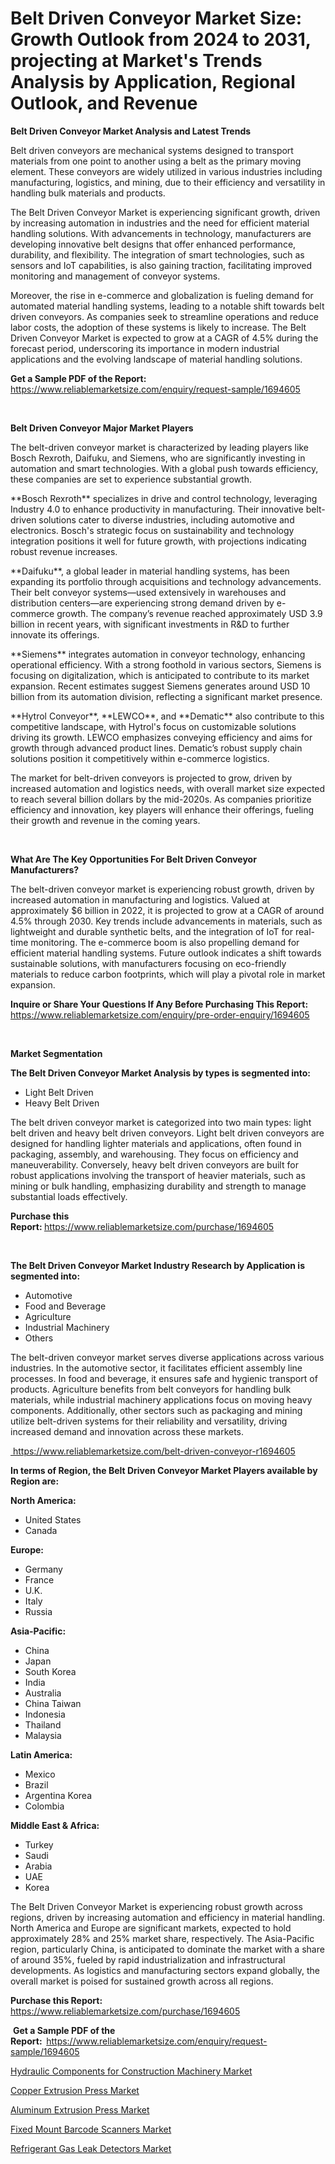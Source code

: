 <p><h1>Belt Driven Conveyor Market Size: Growth Outlook from 2024 to 2031, projecting at Market's Trends Analysis by Application, Regional Outlook, and Revenue</h1></p><p><strong>Belt Driven Conveyor Market Analysis and Latest Trends</strong></p>
<p><p>Belt driven conveyors are mechanical systems designed to transport materials from one point to another using a belt as the primary moving element. These conveyors are widely utilized in various industries including manufacturing, logistics, and mining, due to their efficiency and versatility in handling bulk materials and products.</p><p>The Belt Driven Conveyor Market is experiencing significant growth, driven by increasing automation in industries and the need for efficient material handling solutions. With advancements in technology, manufacturers are developing innovative belt designs that offer enhanced performance, durability, and flexibility. The integration of smart technologies, such as sensors and IoT capabilities, is also gaining traction, facilitating improved monitoring and management of conveyor systems.</p><p>Moreover, the rise in e-commerce and globalization is fueling demand for automated material handling systems, leading to a notable shift towards belt driven conveyors. As companies seek to streamline operations and reduce labor costs, the adoption of these systems is likely to increase. The Belt Driven Conveyor Market is expected to grow at a CAGR of 4.5% during the forecast period, underscoring its importance in modern industrial applications and the evolving landscape of material handling solutions.</p></p>
<p><strong>Get a Sample PDF of the Report:&nbsp;</strong> <a href="https://www.reliablemarketsize.com/enquiry/request-sample/1694605?utm_campaign=1143&utm_medium=2&utm_source=Github&utm_content=ia&utm_term=17122024&utm_id=belt-driven-conveyor">https://www.reliablemarketsize.com/enquiry/request-sample/1694605</a></p>
<p>&nbsp;</p>
<p><strong>Belt Driven Conveyor Major Market Players</strong></p>
<p><p>The belt-driven conveyor market is characterized by leading players like Bosch Rexroth, Daifuku, and Siemens, who are significantly investing in automation and smart technologies. With a global push towards efficiency, these companies are set to experience substantial growth.</p><p>**Bosch Rexroth** specializes in drive and control technology, leveraging Industry 4.0 to enhance productivity in manufacturing. Their innovative belt-driven solutions cater to diverse industries, including automotive and electronics. Bosch's strategic focus on sustainability and technology integration positions it well for future growth, with projections indicating robust revenue increases.</p><p>**Daifuku**, a global leader in material handling systems, has been expanding its portfolio through acquisitions and technology advancements. Their belt conveyor systems—used extensively in warehouses and distribution centers—are experiencing strong demand driven by e-commerce growth. The company’s revenue reached approximately USD 3.9 billion in recent years, with significant investments in R&D to further innovate its offerings.</p><p>**Siemens** integrates automation in conveyor technology, enhancing operational efficiency. With a strong foothold in various sectors, Siemens is focusing on digitalization, which is anticipated to contribute to its market expansion. Recent estimates suggest Siemens generates around USD 10 billion from its automation division, reflecting a significant market presence.</p><p>**Hytrol Conveyor**, **LEWCO**, and **Dematic** also contribute to this competitive landscape, with Hytrol's focus on customizable solutions driving its growth. LEWCO emphasizes conveying efficiency and aims for growth through advanced product lines. Dematic’s robust supply chain solutions position it competitively within e-commerce logistics.</p><p>The market for belt-driven conveyors is projected to grow, driven by increased automation and logistics needs, with overall market size expected to reach several billion dollars by the mid-2020s. As companies prioritize efficiency and innovation, key players will enhance their offerings, fueling their growth and revenue in the coming years.</p></p>
<p>&nbsp;</p>
<p><strong>What Are The Key Opportunities For Belt Driven Conveyor Manufacturers?</strong></p>
<p><p>The belt-driven conveyor market is experiencing robust growth, driven by increased automation in manufacturing and logistics. Valued at approximately $6 billion in 2022, it is projected to grow at a CAGR of around 4.5% through 2030. Key trends include advancements in materials, such as lightweight and durable synthetic belts, and the integration of IoT for real-time monitoring. The e-commerce boom is also propelling demand for efficient material handling systems. Future outlook indicates a shift towards sustainable solutions, with manufacturers focusing on eco-friendly materials to reduce carbon footprints, which will play a pivotal role in market expansion.</p></p>
<p><strong>Inquire or Share Your Questions If Any Before Purchasing This Report:</strong> <a href="https://www.reliablemarketsize.com/enquiry/pre-order-enquiry/1694605?utm_campaign=1143&utm_medium=2&utm_source=Github&utm_content=ia&utm_term=17122024&utm_id=belt-driven-conveyor">https://www.reliablemarketsize.com/enquiry/pre-order-enquiry/1694605</a></p>
<p>&nbsp;</p>
<p><strong>Market Segmentation</strong></p>
<p><strong>The Belt Driven Conveyor Market Analysis by types is segmented into:</strong></p>
<p><ul><li>Light Belt Driven</li><li>Heavy Belt Driven</li></ul></p>
<p><p>The belt driven conveyor market is categorized into two main types: light belt driven and heavy belt driven conveyors. Light belt driven conveyors are designed for handling lighter materials and applications, often found in packaging, assembly, and warehousing. They focus on efficiency and maneuverability. Conversely, heavy belt driven conveyors are built for robust applications involving the transport of heavier materials, such as mining or bulk handling, emphasizing durability and strength to manage substantial loads effectively.</p></p>
<p><strong>Purchase this Report:&nbsp;</strong><a href="https://www.reliablemarketsize.com/purchase/1694605?utm_campaign=1143&utm_medium=2&utm_source=Github&utm_content=ia&utm_term=17122024&utm_id=belt-driven-conveyor">https://www.reliablemarketsize.com/purchase/1694605</a></p>
<p>&nbsp;</p>
<p><strong>The Belt Driven Conveyor Market Industry Research by Application is segmented into:</strong></p>
<p><ul><li>Automotive</li><li>Food and Beverage</li><li>Agriculture</li><li>Industrial Machinery</li><li>Others</li></ul></p>
<p><p>The belt-driven conveyor market serves diverse applications across various industries. In the automotive sector, it facilitates efficient assembly line processes. In food and beverage, it ensures safe and hygienic transport of products. Agriculture benefits from belt conveyors for handling bulk materials, while industrial machinery applications focus on moving heavy components. Additionally, other sectors such as packaging and mining utilize belt-driven systems for their reliability and versatility, driving increased demand and innovation across these markets.</p></p>
<p><a href="https://www.reliablemarketsize.com/belt-driven-conveyor-r1694605?utm_campaign=1143&utm_medium=2&utm_source=Github&utm_content=ia&utm_term=17122024&utm_id=belt-driven-conveyor">&nbsp;https://www.reliablemarketsize.com/belt-driven-conveyor-r1694605</a></p>
<p><strong>In terms of Region, the Belt Driven Conveyor Market Players available by Region are:</strong></p>
<p>
    <p> <strong> North America: </strong>
        <ul>
            <li>United States</li>
            <li>Canada</li>
        </ul>
        </p> 
    <p> <strong> Europe: </strong>
        <ul>
            <li>Germany</li>
            <li>France</li>
            <li>U.K.</li>
            <li>Italy</li>
            <li>Russia</li>
        </ul>
        </p> 
    <p> <strong> Asia-Pacific: </strong>
        <ul>
            <li>China</li>
            <li>Japan</li>
            <li>South Korea</li>
            <li>India</li>
            <li>Australia</li>
            <li>China Taiwan</li>
            <li>Indonesia</li>
            <li>Thailand</li>
            <li>Malaysia</li>
        </ul>
        </p> 
    <p> <strong> Latin America: </strong>
        <ul>
            <li>Mexico</li>
            <li>Brazil</li>
            <li>Argentina Korea</li>
            <li>Colombia</li>
        </ul>
        </p> 
    <p> <strong> Middle East & Africa: </strong>
        <ul>
            <li>Turkey</li>
            <li>Saudi</li>
            <li>Arabia</li>
            <li>UAE</li>
            <li>Korea</li>
        </ul>
    </p>
    </p>
<p><p>The Belt Driven Conveyor Market is experiencing robust growth across regions, driven by increasing automation and efficiency in material handling. North America and Europe are significant markets, expected to hold approximately 28% and 25% market share, respectively. The Asia-Pacific region, particularly China, is anticipated to dominate the market with a share of around 35%, fueled by rapid industrialization and infrastructural developments. As logistics and manufacturing sectors expand globally, the overall market is poised for sustained growth across all regions.</p></p>
<p><strong>Purchase this Report: </strong><a href="https://www.reliablemarketsize.com/purchase/1694605?utm_campaign=1143&utm_medium=2&utm_source=Github&utm_content=ia&utm_term=17122024&utm_id=belt-driven-conveyor">https://www.reliablemarketsize.com/purchase/1694605</a></p>
<p>&nbsp;<strong>Get a Sample PDF of the Report:&nbsp;&nbsp;</strong><a href="https://www.reliablemarketsize.com/enquiry/request-sample/1694605?utm_campaign=1143&utm_medium=2&utm_source=Github&utm_content=ia&utm_term=17122024&utm_id=belt-driven-conveyor">https://www.reliablemarketsize.com/enquiry/request-sample/1694605</a></p>
<p><strong></strong></p>
<p><p><a href="https://github.com/castoriffic/Market-Research-Report-List-5/blob/main/hydraulic-components-for-construction-machinery-market.md?utm_campaign=1143&utm_medium=2&utm_source=Github&utm_content=ia&utm_term=17122024&utm_id=belt-driven-conveyor">Hydraulic Components for Construction Machinery Market</a></p><p><a href="https://www.linkedin.com/pulse/significant-growth-expected-copper-extrusion-press-market-yxxkf?utm_campaign=1143&utm_medium=2&utm_source=Github&utm_content=ia&utm_term=17122024&utm_id=belt-driven-conveyor">Copper Extrusion Press Market</a></p><p><a href="https://www.linkedin.com/pulse/global-perspectives-aluminum-extrusion-press-market-trends-2n0if?utm_campaign=1143&utm_medium=2&utm_source=Github&utm_content=ia&utm_term=17122024&utm_id=belt-driven-conveyor">Aluminum Extrusion Press Market</a></p><p><a href="https://www.linkedin.com/pulse/sustainability-trends-fixed-mount-barcode-scanners-industry-kxpmf?utm_campaign=1143&utm_medium=2&utm_source=Github&utm_content=ia&utm_term=17122024&utm_id=belt-driven-conveyor">Fixed Mount Barcode Scanners Market</a></p><p><a href="https://www.linkedin.com/pulse/refrigerant-gas-leak-detectors-market-emerging-trends-future-w7rgf?utm_campaign=1143&utm_medium=2&utm_source=Github&utm_content=ia&utm_term=17122024&utm_id=belt-driven-conveyor">Refrigerant Gas Leak Detectors Market</a></p></p>